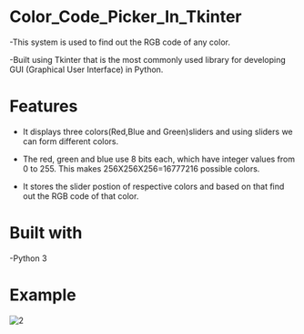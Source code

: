 # Color_Code_Picker_In_Tkinter
-This system is used to find out the RGB code of any color.
  
-Built using Tkinter that is the most commonly used library for developing GUI (Graphical User Interface) in Python.
# Features
- It displays three colors(Red,Blue and Green)sliders and using sliders we can form different colors.
- The red, green and blue use 8 bits each, which have integer values from 0 to 255. This makes 256X256X256=16777216 possible colors.

- It stores the slider postion of respective colors and based on that find out the RGB code of that color.
# Built with
-Python 3

# Example

![2](https://user-images.githubusercontent.com/90147082/149615128-faed136e-8e89-4046-83ef-51ca64a7c927.PNG)
